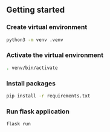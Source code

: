 ## Getting started

### Create virtual environment

```bash
python3 -m venv .venv
```

### Activate the virtual environment

```bash
. venv/bin/activate
```

### Install packages

```bash
pip install -r requirements.txt
```

### Run flask application

```bash
flask run
```
